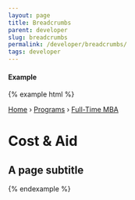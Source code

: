 ```yaml
---
layout: page
title: Breadcrumbs
parent: developer
slug: breadcrumbs
permalink: /developer/breadcrumbs/
tags: developer
---
```


#### Example

{% example html %}
<div class="page-header">
	<div class="breadcrumbs">
		<span><a href="http://drucker.cgu.edu">Home</a></span> &rsaquo;
		<span><a href="http://drucker.cgu.edu/programs/">Programs</a></span> &rsaquo;
		<span><a href="http://drucker.cgu.edu/programs/full-time-mba">Full-Time MBA</a></span>
	</div>
	<h1 class="page-title">Cost &amp; Aid</h1>
	<h2 class="page-subtitle h3 hug">A page subtitle</h2>
</div>
{% endexample %}
